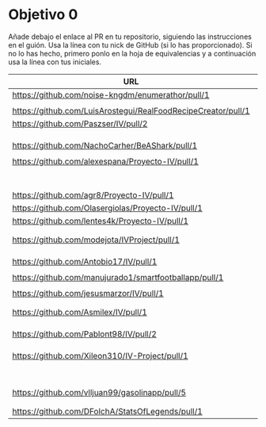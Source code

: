 # Objetivo 0

Añade debajo el enlace al PR en tu repositorio, siguiendo las instrucciones en
el guión. Usa la línea con tu nick de GitHub (si lo has proporcionado). Si no lo
has hecho, primero ponlo en la hoja de equivalencias y a continuación usa la
línea con tus iniciales.

| URL                                        | Versión | Alcanzado |
|--------------------------------------------|---------|-----------|
| https://github.com/noise-kngdm/enumerathor/pull/1 | 0.0.1 | |
| <!-- Enlace de A E M --> | | |
| https://github.com/LuisArostegui/RealFoodRecipeCreator/pull/1 | 0.0.1 | |
| https://github.com/Paszser/IV/pull/2 | 0.0.1 |✓ |
| <!-- Enlace de Mapachana --> | | |
| <!-- Enlace de IgnasiCR --> | | |
| <!-- Enlace de eantoniocalo18 --> | | |
| https://github.com/NachoCarher/BeAShark/pull/1 | 0.0.1 | ✓ |
| <!-- Enlace de Balrrach --> | | |
| https://github.com/alexespana/Proyecto-IV/pull/1 | 0.0.1 | ✓ |
| <!-- Enlace de E M J --> | | |
| <!-- Enlace de MarinoFajardo --> | | |
| <!-- Enlace de danifm1321 --> | | |
| <!-- Enlace de josevilchez247 --> | | |
| <!-- Enlace de arguellesm --> | | |
| <!-- Enlace de F A D --> | | |
| <!-- Enlace de JaimeGM96 --> | | |
| https://github.com/agr8/Proyecto-IV/pull/1 | 0.0.1 | ✓ |
| https://github.com/Olasergiolas/Proyecto-IV/pull/1 | 0.0.1 | |
| https://github.com/lentes4k/Proyecto-IV/pull/1 | 0.0.1 | |
| <!-- Enlace de joaquingv12 --> | | |
| <!-- Enlace de gomares --> | | |
| https://github.com/modejota/IVProject/pull/1 | 0.0.1 | ✓ |
| <!-- Enlace de G R A A --> | | |
| <!-- Enlace de H G J M --> | | |
| <!-- Enlace de venrra --> | | |
| https://github.com/Antobio17/IV/pull/1 | 0.0.1 | ✓ |
| <!-- Enlace de J T M --> | | |
| https://github.com/manujurado1/smartfootballapp/pull/1 | 0.0.1 | ✓ |
| <!-- Enlace de migueorg --> | | |
| https://github.com/jesusmarzor/IV/pull/1 | 0.0.1 | |
| <!-- Enlace de M B F A --> | | |
| <!-- Enlace de amerigal --> | | |
| https://github.com/Asmilex/IV/pull/1 | 0.0.2 | |
| <!-- Enlace de M P I --> | | |
| <!-- Enlace de M H A --> | | |
| <!-- Enlace de morevi --> | | |
| https://github.com/Pablont98/IV/pull/2 | 0.0.1 | ✓ |
| <!-- Enlace de Slowmybrosh --> | | |
| <!-- Enlace de O V S --> | | |
| <!-- Enlace de O R J L --> | | |
| https://github.com/Xileon310/IV-Project/pull/1 | | ✓ |
| <!-- Enlace de Parka015 --> | | |
| <!-- Enlace de S R E --> | | |
| <!-- Enlace de LuisSS20 --> | | |
| <!-- Enlace de juanfran00 --> | | |
| <!-- Enlace de Albertotc99 --> | | |
| <!-- Enlace de aleveji --> | | |
| <!-- Enlace de paula1999 --> | | |
| <!-- Enlace de xCyal --> | | |
| https://github.com/vlljuan99/gasolinapp/pull/5 | 0.0.1 | ✓ |
| <!-- Enlace de JAntonioVR --> | | |
| <!-- Enlace de pablozafra97 --> | | |
| https://github.com/DFolchA/StatsOfLegends/pull/1 | 0.0.1 | ✓ |

